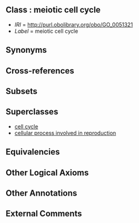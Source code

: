 
## Class : meiotic cell cycle

 * *IRI* = http://purl.obolibrary.org/obo/GO_0051321
 * *Label* = meiotic cell cycle

## Synonyms


## Cross-references


## Subsets


## Superclasses

 * [cell cycle](../../GO/49/GO_0007049.md)
 * [cellular process involved in reproduction](../../GO/10/GO_0048610.md)

## Equivalencies


## Other Logical Axioms


## Other Annotations


## External Comments

